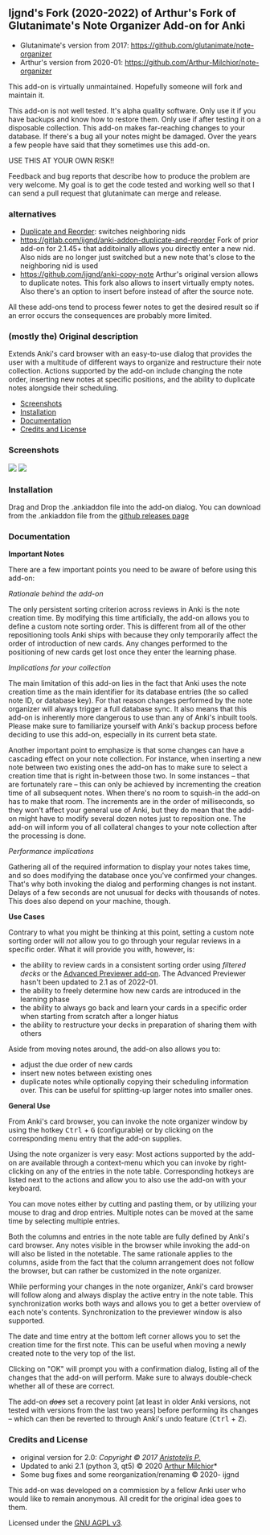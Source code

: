 ## Ijgnd's Fork (2020-2022) of Arthur's Fork of Glutanimate's Note Organizer Add-on for Anki

- Glutanimate's version from 2017: https://github.com/glutanimate/note-organizer
- Arthur's version from 2020-01: https://github.com/Arthur-Milchior/note-organizer

This add-on is virtually unmaintained. Hopefully someone will fork and maintain it.

This add-on is not well tested. It's alpha quality software. Only use it if you have backups and know how to restore them. Only use if after testing it on a disposable collection. This add-on makes far-reaching changes to your database. If there's a bug all your notes might be damaged. Over the years a few people have said that they sometimes use this add-on.

USE THIS AT YOUR OWN RISK!!

Feedback and bug reports that describe how to produce the problem are very welcome. My goal is to get the code tested and working well so that I can send a pull request that glutanimate can merge and release.
### alternatives

- [Duplicate and Reorder](https://ankiweb.net/shared/info/1114271285): switches neighboring nids
- https://gitlab.com/ijgnd/anki-addon-duplicate-and-reorder Fork of prior add-on for 
2.1.45+ that additoinally allows you directly enter a new nid. Also nids are no 
longer just switched but a new note that's close to the neighboring nid is used
- https://github.com/ijgnd/anki-copy-note Arthur's original version allows to duplicate
notes. This fork also allows to insert virtually empty notes. Also there's an option
to insert before instead of after the source note.

All these add-ons tend to process fewer notes to get the desired result so if an error
occurs the consequences are probably more limited.
### (mostly the) Original description

Extends Anki's card browser with an easy-to-use dialog that provides the user with a multitude of different ways to organize and restructure their note collection. Actions supported by the add-on include changing the note order, inserting new notes at specific positions, and the ability to duplicate notes alongside their scheduling.

<!-- MarkdownTOC -->

- [Screenshots](#screenshots)
- [Installation](#installation)
- [Documentation](#documentation)
- [Credits and License](#credits-and-license)

<!-- /MarkdownTOC -->

### Screenshots

![](screenshots/organizer1.png)
![](screenshots/organizer2.png)

### Installation

Drag and Drop the .ankiaddon file into the add-on dialog. You can download from the .ankiaddon file from the [github releases page](https://github.com/ijgnd/anki21___note-organizer)

### Documentation

**Important Notes**

There are a few important points you need to be aware of before using this add-on:

*Rationale behind the add-on*

The only persistent sorting criterion across reviews in Anki is the note creation time. By modifying this time artificially, the add-on allows you to define a custom note sorting order. This is different from all of the other repositioning tools Anki ships with because they only temporarily affect the order of introduction of new cards. Any changes performed to the positioning of new cards get lost once they enter the learning phase.

*Implications for your collection*

The main limitation of this add-on lies in the fact that Anki uses the note creation time as the main identifier for its database entries (the so called note ID, or database key). For that reason changes performed by the note organizer will always trigger a full database sync. It also means that this add-on is inherently more dangerous to use than any of Anki's inbuilt tools. Please make sure to familiarize yourself with Anki's backup process before deciding to use this add-on, especially in its current beta state.

Another important point to emphasize is that some changes can have a cascading effect on your note collection. For instance, when inserting a new note between two existing ones the add-on has to make sure to select a creation time that is right in-between those two. In some instances – that are fortunately rare – this can only be achieved by incrementing the creation time of all subsequent notes. When there's no room to squish-in the add-on has to make that room. The increments are in the order of milliseconds, so they won't affect your general use of Anki, but they do mean that the add-on might have to modify several dozen notes just to reposition one. The add-on will inform you of all collateral changes to your note collection after the processing is done.

*Performance implications*

Gathering all of the required information to display your notes takes time, and so does modifying the database once you've confirmed your changes. That's why both invoking the dialog and performing changes is not instant. Delays of a few seconds are not unusual for decks with thousands of notes. This does also depend on your machine, though.

**Use Cases**

Contrary to what you might be thinking at this point, setting a custom note sorting order will *not* allow you to go through your regular reviews in a specific order. What it will provide you with, however, is:

- the ability to review cards in a consistent sorting order using *filtered decks* or the [Advanced Previewer add-on](https://ankiweb.net/shared/info/544521385). The Advanced Previewer hasn't been updated to 2.1 as of 2022-01.
- the ability to freely determine how new cards are introduced in the learning phase
- the ability to always go back and learn your cards in a specific order when starting from scratch after a longer hiatus
- the ability to restructure your decks in preparation of sharing them with others

Aside from moving notes around, the add-on also allows you to:

- adjust the due order of new cards
- insert new notes between existing ones
- duplicate notes while optionally copying their scheduling information over. This can be useful for splitting-up larger notes into smaller ones.

**General Use**

From Anki's card browser, you can invoke the note organizer window by using the hotkey <kbd>Ctrl</kbd> + <kbd>G</kbd> (configurable) or by clicking on the corresponding menu entry that the add-on supplies.

Using the note organizer is very easy: Most actions supported by the add-on are available through a context-menu which you can invoke by right-clicking on any of the entries in the note table. Corresponding hotkeys are listed next to the actions and allow you to also use the add-on with your keyboard.

You can move notes either by cutting and pasting them, or by utilizing your mouse to drag and drop entries. Multiple notes can be moved at the same time by selecting multiple entries.

Both the columns and entries in the note table are fully defined by Anki's card browser. Any notes visible in the browser while invoking the add-on will also be listed in the notetable. The same rationale applies to the columns, aside from the fact that the column arrangement does not follow the browser, but can rather be customized in the note organizer.

While performing your changes in the note organizer, Anki's card browser will follow along and always display the active entry in the note table. This synchronization works both ways and allows you to get a better overview of each note's contents. Synchronization to the previewer window is also supported.

The date and time entry at the bottom left corner allows you to set the creation 
time for the first note. This can be useful when moving a newly created note to 
the very top of the list.

Clicking on "OK" will prompt you with a confirmation dialog, listing all of the changes that the add-on will perform. Make sure to always double-check whether 
all of these are correct. 

The add-on ~~*does*~~ set a recovery point [at least in older Anki versions,
not tested with versions from the last two years] before performing 
its changes – which can then be reverted to through Anki's undo feature 
(<kbd>Ctrl</kbd> + <kbd>Z</kbd>).
### Credits and License

- original version for 2.0: *Copyright © 2017 [Aristotelis P.](https://github.com/Glutanimate)*
- Updated to anki 2.1 (python 3, qt5) © 2020 [Arthur Milchior](https://github.com/Arthur-Milchior/note-organizer)*
- Some bug fixes and some reorganization/renaming © 2020- ijgnd

This add-on was developed on a commission by a fellow Anki user who would like to remain anonymous. All credit for the original idea goes to them.

Licensed under the [GNU AGPL v3](http://www.gnu.de/documents/gpl-3.0.en.html). 
